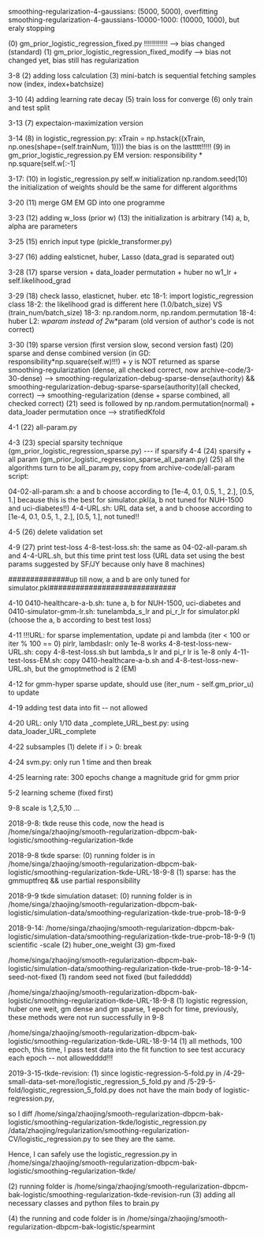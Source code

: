 smoothing-regularization-4-gaussians: (5000, 5000), overfitting
smoothing-regularization-4-gaussians-10000-1000: (10000, 1000), but eraly stopping

(0) gm_prior_logistic_regression_fixed.py !!!!!!!!!!!! --> bias changed (standard)
(1) gm_prior_logistic_regression_fixed_modify --> bias not changed yet, bias still has regularization

3-8
(2) adding loss calculation
(3) mini-batch is sequential fetching samples now (index, index+batchsize)

3-10
(4) adding learning rate decay
(5) train loss for converge
(6) only train and test split

3-13
(7) expectaion-maximization version

3-14
(8) in logistic_regression.py: xTrain = np.hstack((xTrain, np.ones(shape=(self.trainNum, 1)))) the bias is on the lastttt!!!!!
(9) in gm_prior_logistic_regression.py EM version: responsibility * np.square(self.w[:-1]

3-17:
(10) in logistic_regression.py self.w initialization np.random.seed(10)
     the initialization of weights should be the same for different algorithms

3-20
(11) merge GM EM GD into one programme

3-23
(12) adding w_loss (prior w)
(13) the initialization is arbitrary
(14) a, b, alpha are parameters

3-25
(15) enrich input type (pickle_transformer.py)

3-27
(16) adding ealsticnet, huber, Lasso (data_grad is separated out)

3-28
(17) sparse version + data_loader permutation + huber no w1_lr + self.likelihood_grad

3-29
(18) check lasso, elasticnet, huber. etc
18-1: import logistic_regression class
18-2: the likelihood grad is different here (1.0/batch_size) VS (train_num/batch_size)
18-3: np.random.norm, np.random.permutation
18-4: huber L2: w*param instead of 2*w*param (old version of author's code is not correct)

3-30
(19) sparse version (first version slow, second version fast)
(20) sparse and dense combined version (in GD: responsibility*np.square(self.w)!!!) + y is NOT returned as sparse
smoothing-regularization (dense, all checked correct, now archive-code/3-30-dense) --> smoothing-regularization-debug-sparse-dense(authority) &&  smoothing-regularization-debug-sparse-sparse(authority)(all checked, correct)
--> smoothing-regularization (dense + sparse combined, all checked correct)
(21) seed is followed by np.random.permutation(normal) + data_loader permutation once --> stratifiedKfold

4-1
(22) all-param.py

4-3
(23) special sparsity technique (gm_prior_logistic_regression_sparse.py)
     --- if sparsify
4-4
(24) sparsify + all param (gm_prior_logistic_regression_sparse_all_param.py)
(25) all the algorithms turn to be all_param.py, copy from archive-code/all-param
script:

04-02-all-param.sh: a and b choose according to [1e-4, 0.1, 0.5, 1., 2.], [0.5, 1.]
because this is the best for simulator.pkl(a, b not tuned for NUH-1500 and uci-diabetes!!)
4-4-URL.sh: URL data set, a and b choose according to [1e-4, 0.1, 0.5, 1., 2.], [0.5, 1.], not tuned!!

4-5
(26) delete validation set

4-9
(27) print test-loss
4-8-test-loss.sh: the same as 04-02-all-param.sh and 4-4-URL.sh, but this time print test loss (URL data set using the best params suggested by SF/JY because only have 8 machines)

##############up till now, a and b are only tuned for simulator.pkl#############################

4-10
0410-healthcare-a-b.sh: tune a, b for NUH-1500, uci-diabetes
and
0410-simulator-gmm-lr.sh: tunelambda_s_lr and pi_r_lr for simulator.pkl (choose the a, b according to best test loss)

4-11
!!!URL: for sparse implementation, update pi and lambda (iter < 100 or iter % 100 == 0)
pirlr, lambdaslr: only 1e-8 works
4-8-test-loss-new-URL.sh: copy 4-8-test-loss.sh but lambda_s lr and pi_r lr is 1e-8 only
4-11-test-loss-EM.sh: copy 0410-healthcare-a-b.sh and 4-8-test-loss-new-URL.sh, but the gmoptmethod is 2 (EM)

4-12
for gmm-hyper sparse update, should use (iter_num - self.gm_prior_u) to update

4-19
adding test data into fit -- not allowed

4-20
URL: only 1/10 data
_complete_URL_best.py: using data_loader_URL_complete

4-22
subsamples
(1) delete if i > 0: break

4-24
svm.py: only run 1 time and then break

4-25
learning rate: 300 epochs change a magnitude
grid for gmm prior

5-2
learning scheme (fixed first)

9-8
scale is 1,2,5,10 ...

2018-9-8:
tkde reuse this code, now the head is /home/singa/zhaojing/smooth-regularization-dbpcm-bak-logistic/smoothing-regularization-tkde

2018-9-8 tkde sparse:
(0) running folder is in /home/singa/zhaojing/smooth-regularization-dbpcm-bak-logistic/smoothing-regularization-tkde-URL-18-9-8
(1) sparse: has the gmmuptfreq && use partial responsibility

2018-9-9 tkde simulation dataset:
(0) running folder is in /home/singa/zhaojing/smooth-regularization-dbpcm-bak-logistic/simulation-data/smoothing-regularization-tkde-true-prob-18-9-9

2018-9-14:
/home/singa/zhaojing/smooth-regularization-dbpcm-bak-logistic/simulation-data/smoothing-regularization-tkde-true-prob-18-9-9
(1) scientific -scale
(2) huber_one_weight
(3) gm-fixed

/home/singa/zhaojing/smooth-regularization-dbpcm-bak-logistic/simulation-data/smoothing-regularization-tkde-true-prob-18-9-14-seed-not-fixed
(1) random seed not fixed (but failedddd)

/home/singa/zhaojing/smooth-regularization-dbpcm-bak-logistic/smoothing-regularization-tkde-URL-18-9-8
(1) logistic regression, huber one weit, gm dense and gm sparse, 1 epoch for time, previously, these methods were not run successfully in 9-8

/home/singa/zhaojing/smooth-regularization-dbpcm-bak-logistic/smoothing-regularization-tkde-URL-18-9-14
(1) all methods, 100 epoch, this time, I pass test data into the fit function to see test accuracy each epoch -- not allowedddd!!!

2019-3-15-tkde-revision:
(1) since logistic-regression-5-fold.py in /4-29-small-data-set-more/logistic_regression_5_fold.py and /5-29-5-fold/logistic_regression_5_fold.py does not have the main body of logistic-regression.py,

so I diff /home/singa/zhaojing/smooth-regularization-dbpcm-bak-logistic/smoothing-regularization-tkde/logistic_regression.py /data/zhaojing/regularization/smoothing-regularization-CV/logistic_regression.py to see they are the same.

Hence, I can safely use the logistic_regression.py in /home/singa/zhaojing/smooth-regularization-dbpcm-bak-logistic/smoothing-regularization-tkde/

(2) running folder is /home/singa/zhaojing/smooth-regularization-dbpcm-bak-logistic/smoothing-regularization-tkde-revision-run
(3) adding all necessary classes and python files to brain.py

(4) the running and code folder is in /home/singa/zhaojing/smooth-regularization-dbpcm-bak-logistic/spearmint
